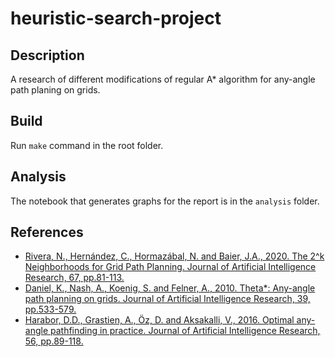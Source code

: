 # heuristic-search-project

## Description 

A research of different modifications of regular A* algorithm for any-angle path planing on grids.

## Build

Run `make` command in the root folder.

## Analysis

The notebook that generates graphs for the report is in the `analysis` folder.

## References

* [Rivera, N., Hernández, C., Hormazábal, N. and Baier, J.A., 2020. The 2^k Neighborhoods for Grid Path Planning. Journal of Artificial Intelligence Research, 67, pp.81-113.](https://www.jair.org/index.php/jair/article/view/11383)
* [Daniel, K., Nash, A., Koenig, S. and Felner, A., 2010. Theta*: Any-angle path planning on grids. Journal of Artificial Intelligence Research, 39, pp.533-579.
](https://www.jair.org/index.php/jair/article/view/10676)
* [Harabor, D.D., Grastien, A., Öz, D. and Aksakalli, V., 2016. Optimal any- angle pathfinding in practice. Journal of Artificial Intelligence Research, 56, pp.89-118.](https://www.jair.org/index.php/jair/article/view/11004)
